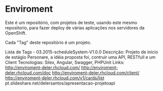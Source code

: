 # Enviroment 

Este é um repositório, com projetos de teste, usando este mesmo repositorio, para fazer deploy de várias aplicações
nos servidores da OpenShift.

Cada "Tag" deste repositório é um projeto.

Lista de Tags
    - 03.2015-scheduleSystem-V1.0.0 
	Descrição: Projeto de inicio de estágio Personare, a idéia proposta foi, contruir uma API, RESTfull e um Client
	Tecnologias: Silex, Angular, Swagger, PHPUnit
	Links:
		http://enviroment-deler.rhcloud.com/
   		http://enviroment-deler.rhcloud.com/doc
		http://enviroment-deler.rhcloud.com/client/
		http://enviroment-deler.rhcloud.com/v1/cards/list
		pt.slideshare.net/delersantos/apresentacao-projetoapi


